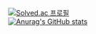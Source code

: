 [![Solved.ac
프로필](http://mazassumnida.wtf/api/v2/generate_badge?boj=audrydhkdwk)](https://solved.ac/audrydhkdwk)
<br>
[![Anurag's GitHub stats](https://github-readme-stats.vercel.app/api?username=깃허브아이디)](https://github.com/깃허브아이디/github-readme-stats)
